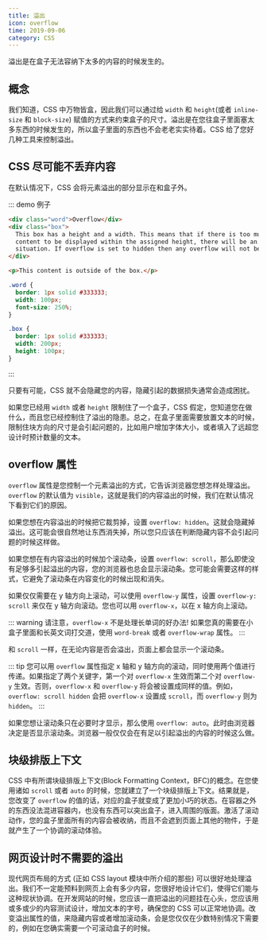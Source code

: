 ```yaml
---
title: 溢出
icon: overflow
time: 2019-09-06
category: CSS
---
```


溢出是在盒子无法容纳下太多的内容的时候发生的。

## 概念

我们知道，CSS 中万物皆盒，因此我们可以通过给 `width` 和 `height`(或者 `inline-size` 和 `block-size`) 赋值的方式来约束盒子的尺寸。溢出是在您往盒子里面塞太多东西的时候发生的，所以盒子里面的东西也不会老老实实待着。CSS 给了您好几种工具来控制溢出。

## CSS 尽可能不丢弃内容

在默认情况下，CSS 会将元素溢出的部分显示在和盒子外。

::: demo 例子

```html
<div class="word">Overflow</div>
<div class="box">
  This box has a height and a width. This means that if there is too much
  content to be displayed within the assigned height, there will be an overflow
  situation. If overflow is set to hidden then any overflow will not be visible.
</div>

<p>This content is outside of the box.</p>
```

```css
.word {
  border: 1px solid #333333;
  width: 100px;
  font-size: 250%;
}

.box {
  border: 1px solid #333333;
  width: 200px;
  height: 100px;
}
```

:::

只要有可能，CSS 就不会隐藏您的内容，隐藏引起的数据损失通常会造成困扰。

如果您已经用 `width` 或者 `height` 限制住了一个盒子，CSS 假定，您知道您在做什么，而且您已经控制住了溢出的隐患。总之，在盒子里面需要放置文本的时候，限制住块方向的尺寸是会引起问题的，比如用户增加字体大小，或者填入了远超您设计时预计数量的文本。

## overflow 属性

`overflow` 属性是您控制一个元素溢出的方式，它告诉浏览器您想怎样处理溢出。`overflow` 的默认值为 `visible`，这就是我们的内容溢出的时候，我们在默认情况下看到它们的原因。

如果您想在内容溢出的时候把它裁剪掉，设置 `overflow: hidden`。这就会隐藏掉溢出。这可能会很自然地让东西消失掉，所以您只应该在判断隐藏内容不会引起问题的时候这样做。

如果您想在有内容溢出的时候加个滚动条，设置 `overflow: scroll`，那么即使没有足够多引起溢出的内容，您的浏览器也总会显示滚动条。您可能会需要这样的样式，它避免了滚动条在内容变化的时候出现和消失。

如果仅仅需要在 y 轴方向上滚动，可以使用 `overflow-y` 属性，设置 `overflow-y: scroll` 来仅在 y 轴方向滚动。您也可以用 `overflow-x`，以在 x 轴方向上滚动。

::: warning
请注意，`overflow-x` 不是处理长单词的好办法! 如果您真的需要在小盒子里面和长英文词打交道，使用 `word-break` 或者 `overflow-wrap` 属性。
:::

和 `scroll` 一样，在无论内容是否会溢出，页面上都会显示一个滚动条。

::: tip
您可以用 `overflow` 属性指定 x 轴和 y 轴方向的滚动，同时使用两个值进行传递。如果指定了两个关键字，第一个对 `overflow-x` 生效而第二个对 `overflow-y` 生效。否则，`overflow-x` 和 `overflow-y` 将会被设置成同样的值。例如，`overflow: scroll hidden` 会把 `overflow-x` 设置成 `scroll`，而 `overflow-y` 则为 `hidden`。
:::

如果您想让滚动条只在必要时才显示，那么使用 `overflow: auto`。此时由浏览器决定是否显示滚动条。浏览器一般仅仅会在有足以引起溢出的内容的时候这么做。

## 块级排版上下文

CSS 中有所谓块级排版上下文(Block Formatting Context，BFC)的概念。在您使用诸如 `scroll` 或者 `auto` 的时候，您就建立了一个块级排版上下文。结果就是，您改变了 `overflow` 的值的话，对应的盒子就变成了更加小巧的状态。在容器之外的东西没法混进容器内，也没有东西可以突出盒子，进入周围的版面。激活了滚动动作，您的盒子里面所有的内容会被收纳，而且不会遮到页面上其他的物件，于是就产生了一个协调的滚动体验。

## 网页设计时不需要的溢出

现代网页布局的方式 (正如 CSS layout 模块中所介绍的那些) 可以很好地处理溢出。我们不一定能预料到网页上会有多少内容，您很好地设计它们，使得它们能与这种现状协调。在开发网站的时候，您应该一直把溢出的问题挂在心头，您应该用或多或少的内容测试设计，增加文本的字号，确保您的 CSS 可以正常地协调。改变溢出属性的值，来隐藏内容或者增加滚动条，会是您仅仅在少数特别情况下需要的，例如在您确实需要一个可滚动盒子的时候。
